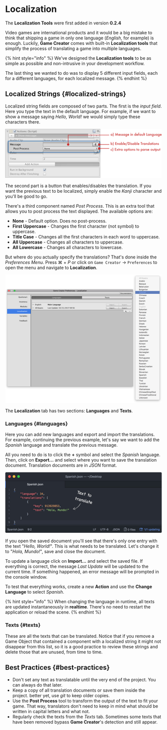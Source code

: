 # Localization

The **Localization Tools** were first added in version **0.2.4**

Video games are international products and it would be a big mistake to think that shipping a game in only one language \(_English_, for example\) is enough. Luckily, **Game Creator** comes with built-in **Localization tools** that simplify the process of translating a game into multiple languages.

{% hint style="info" %}
We've designed the **Localization tools** to be as simple as possible and non-intrusive in your development workflow. 

The last thing we wanted to do was to display 5 different input fields, each for a different languages, for each localized message.
{% endhint %}

## Localized Strings {#localized-strings}

Localized string fields are composed of two parts. The first is the _input field_. Here you type the text in the default language. For example, if we want to show a message saying _Hello, World!_ we would simply type these characters there.

![](../.gitbook/assets/localization-locstring.jpg)

The second part is a button that enables/disables the translation. If you want the previous text to be localized, simply enable the _Kanji_ character and you'll be good to go.

There's a third component named _Post Process_. This is an extra tool that allows you to post process the text displayed. The available options are:

* **None** - Default option. Does no post-process.
* **First Uppercase** - Changes the first character \(not symbol\) to uppercase.
* **Title Case** - Changes all the first characters in each word to uppercase.
* **All Uppercase** - Changes all characters to uppercase.
* **All Lowercase** - Changes all characters to lowercase.

But where do you actually specify the translations? That's done inside the _Preferences Menu_. Press ⌘ + _P_ or click on `Game Creator` → `Preferences` to open the menu and navigate to **Localization**.

![](../.gitbook/assets/localization-menu.jpg)

The **Localization** tab has two sections: **Languages** and **Texts**.

### Languages {#languages}

Here you can add new languages and export and import the translations. For example, continuing the previous example, let's say we want to add the _Spanish_ language and translate the previous message.

All you need to do is to click the **+** symbol and select the _Spanish_ language. Then, click on **Export...** and select where you want to save the translation document. Translation documents are in _JSON_ format.

![](../.gitbook/assets/localization-doc.jpg)

If you open the saved document you'll see that there's only one entry with the text "_Hello, World!_". This is what needs to be translated. Let's change it to "_Hola, Mundo!_", save and close the document.

To update a language click on **Import...** and select the saved file. If everything is correct, the message _Last Update_ will be updated to the current time. If something happened, an error message will be prompted in the console window.

To test that everything works, create a new **Action** and use the **Change Language** to select _Spanish_.

{% hint style="info" %}
When changing the language in runtime, all texts are updated instantaneously in **realtime**. There's no need to restart the application or reload the scene.
{% endhint %}

### Texts {#texts}

These are all the texts that can be translated. Notice that if you remove a Game Object that contained a component with a localized string it might not disappear from this list, so it is a good practice to review these strings and delete those that are unused, from time to time.

## Best Practices {#best-practices}

* Don't set any text as translatable until the very end of the project. You can always do that later.
* Keep a copy of all translation documents or save them inside the project. better yet, use _git_ to keep older copies.
* Use the **Post Process** tool to transform the output of the text to fit your game. That way, translators don't need to keep in mind what should be written in capital letters and what not.
* Regularly check the texts from the _Texts_ tab. Sometimes some texts that have been removed bypass **Game Creator**'s detection and still appear.

